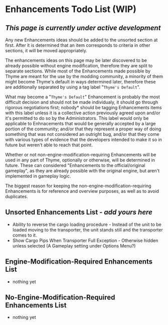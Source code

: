 # Enhancements Todo List (WIP)
## _This page is currently under active development_

Any new Enhancements ideas should be added to the unsorted section at first.
After it is determined that an item corresponds to criteria in other sections, it will be moved appropriately.

The enhancements ideas on this page may be later discovered to be already possible without engine modification, therefore they are split to separate sections. While most of the Enhancements made possible by Thyme are meant for the use by the modding community, a minority of them might become Thyme's default in ways determined later, therefore these are additionally separated by using a tag label "`Thyme's Default`".

What may become a "`Thyme's Default`" Enhancement is probably the most difficult decision and should not be made individualy, it should go through rigorous negotiations first; nobody* should be tagging Enhancements items with this label unless it is a collective action previously agreed upon and/or it's permitted to do so by the Administrators. This label would only be applicable to Enhnacements that would be generally accepted by a large portion of the community; and/or that they represent a proper way of doing something that was not considered an outright bug, and/or that they come with various types of evidence that the developers intended to make it so in future but weren't able to reach that point.

Whether or not non-engine-modification-requiring Enhancements will be used in any part of Thyme, optionally or otherwise, will be determined in future. These can considered "Enhancements to the official/original gameplay", as they are already possible with the original engine, but aren't implemented in gameplay logic.

The biggest reason for keeping the non-engine-modification-requiring Enhancements is for reference and overview purposes, as well as to avoid duplicates.

## Unsorted Enhancements List - _add yours here_
* Ability to reverse the cargo loading procedure - Instead of the unit to be loaded moving to the transporter, the unit stands still and the transporter comes to it.
* Show Cargo Pips When Transporter Full Exception - Otherwise hidden unless selected (A Gameplay setting under Options Menu?)

## Engine-Modification-Required Enhancements List 
* nothing yet

## No-Engine-Modification-Required Enhancements List
* nothing yet

